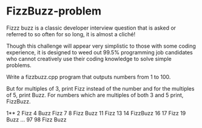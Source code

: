 # FizzBuzz-problem

Fizzz buzz is a classic developer interview question that is asked or referred to so often for so long, it is almost a cliché!

Though this challenge will appear very simplistic to those with some coding experience, it is designed to weed out 99.5% programming job candidates who cannot creatively use their coding knowledge to solve simple problems.

Write a fizzbuzz.cpp program that outputs numbers from 1 to 100.

But for multiples of 3, print Fizz instead of the number and for the multiples of 5, print Buzz. For numbers which are multiples of both 3 and 5 print, FizzBuzz.

1**
2
Fizz
4
Buzz
Fizz
7
8
Fizz
Buzz
11
Fizz
13
14
FizzBuzz
16
17
Fizz
19
Buzz
    ...
97
98
Fizz
Buzz


